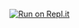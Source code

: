 [![Run on Repl.it](https://repl.it/badge/github/alfaritsi21/Tugas10)](https://repl.it/github/alfaritsi21/Tugas10)